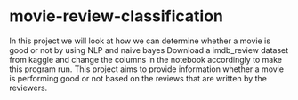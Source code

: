 # movie-review-classification
In this project we will look at how we can determine whether a movie is good or not by using NLP and naive bayes
Download a imdb_review dataset from kaggle and change the columns in the notebook accordingly to make this program run. 
This project aims to provide information whether a movie is performing good or not based on the reviews that are written by the reviewers.
